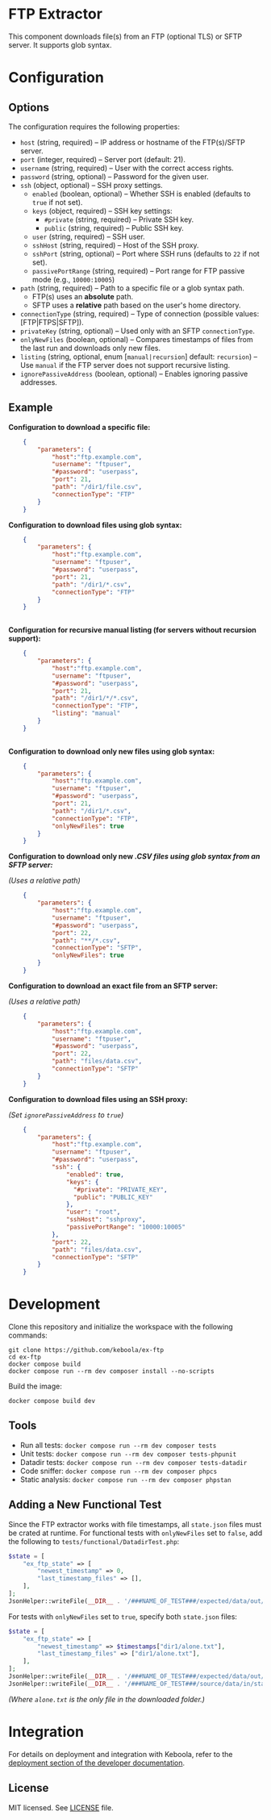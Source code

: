# FTP Extractor
This component downloads file(s) from an FTP (optional TLS) or SFTP server. It supports glob syntax.

# Configuration
## Options
The configuration requires the following properties: 

- `host` (string, required) – IP address or hostname of the FTP(s)/SFTP server.
- `port` (integer, required) – Server port (default: 21).
- `username` (string, required) – User with the correct access rights.
- `password` (string, optional) – Password for the given user.
- `ssh` (object, optional) – SSH proxy settings.
  - `enabled` (boolean, optional) – Whether SSH is enabled (defaults to `true` if not set).
  - `keys` (object, required) – SSH key settings:
    - `#private` (string, required) – Private SSH key.
    - `public` (string, required) – Public SSH key.
  - `user` (string, required) – SSH user.
  - `sshHost` (string, required) – Host of the SSH proxy.
  - `sshPort` (string, optional) – Port where SSH runs (defaults to `22` if not set).
  - `passivePortRange` (string, required) – Port range for FTP passive mode (e.g., `10000:10005`)
- `path` (string, required) – Path to a specific file or a glob syntax path.
   - FTP(s) uses an **absolute** path.
   - SFTP uses a **relative** path based on the user's home directory.
- `connectionType` (string, required) – Type of connection (possible values: [FTP|FTPS|SFTP]).
- `privateKey` (string, optional) – Used only with an SFTP `connectionType`.
- `onlyNewFiles` (boolean, optional) – Compares timestamps of files from the last run and downloads only new files.
- `listing` (string, optional, enum [`manual|recursion`] default: `recursion`) – Use `manual` if the FTP server does not support recursive listing.
- `ignorePassiveAddress` (boolean, optional) – Enables ignoring passive addresses.

## Example
**Configuration to download a specific file:**

```json
    {
        "parameters": {
            "host":"ftp.example.com",
            "username": "ftpuser",
            "#password": "userpass",
            "port": 21,
            "path": "/dir1/file.csv",
            "connectionType": "FTP"
        }
    } 
``` 

**Configuration to download files using glob syntax:**

```json
    {
        "parameters": {
            "host":"ftp.example.com",
            "username": "ftpuser",
            "#password": "userpass",
            "port": 21,
            "path": "/dir1/*.csv",
            "connectionType": "FTP"
        }
    } 
    
```
**Configuration for recursive manual listing (for servers without recursion support):**

```json
    {
        "parameters": {
            "host":"ftp.example.com",
            "username": "ftpuser",
            "#password": "userpass",
            "port": 21,
            "path": "/dir1/*/*.csv",
            "connectionType": "FTP",
            "listing": "manual"
        }
    } 
    
``` 
**Configuration to download only new files using glob syntax:**

```json
    {
        "parameters": {
            "host":"ftp.example.com",
            "username": "ftpuser",
            "#password": "userpass",
            "port": 21, 
            "path": "/dir1/*.csv",
            "connectionType": "FTP",
            "onlyNewFiles": true
        }
    } 
``` 
**Configuration to download only new *.CSV files using glob syntax from an SFTP server:***

*(Uses a relative path)*

```json
    {
        "parameters": {
            "host":"ftp.example.com",
            "username": "ftpuser",
            "#password": "userpass",
            "port": 22, 
            "path": "**/*.csv",
            "connectionType": "SFTP",
            "onlyNewFiles": true
        }
    } 
``` 

**Configuration to download an exact file from an SFTP server:**

*(Uses a relative path)*

```json
    {
        "parameters": {
            "host":"ftp.example.com",
            "username": "ftpuser",
            "#password": "userpass",
            "port": 22, 
            "path": "files/data.csv",
            "connectionType": "SFTP"
        }
    } 
``` 


**Configuration to download files using an SSH proxy:**

*(Set `ignorePassiveAddress` to `true`)*

```json
    {
        "parameters": {
            "host":"ftp.example.com",
            "username": "ftpuser",
            "#password": "userpass",
            "ssh": {
                "enabled": true,
                "keys": {
                  "#private": "PRIVATE_KEY",
                  "public": "PUBLIC_KEY"
                },
                "user": "root",
                "sshHost": "sshproxy",
                "passivePortRange": "10000:10005"
            },
            "port": 22,
            "path": "files/data.csv",
            "connectionType": "SFTP"
        }
    } 
``` 

# Development
 
Clone this repository and initialize the workspace with the following commands:

```
git clone https://github.com/keboola/ex-ftp
cd ex-ftp
docker compose build
docker compose run --rm dev composer install --no-scripts
```

Build the image:
```
docker compose build dev
```

## Tools

- Run all tests: `docker compose run --rm dev composer tests`
- Unit tests: `docker compose run --rm dev composer tests-phpunit`
- Datadir tests: `docker compose run --rm dev composer tests-datadir`
- Code sniffer: `docker compose run --rm dev composer phpcs`
- Static analysis: `docker compose run --rm dev composer phpstan`

## Adding a New Functional Test

Since the FTP extractor works with file timestamps, all `state.json`
files must be crated at runtime. For functional tests with `onlyNewFiles` set to `false`, 
add the following to `tests/functional/DatadirTest.php`:
```php
$state = [
    "ex_ftp_state" => [
        "newest_timestamp" => 0,
        "last_timestamp_files" => [],
    ],
];
JsonHelper::writeFile(__DIR__ . '/###NAME_OF_TEST###/expected/data/out/state.json', $state);

``` 

For tests with `onlyNewFiles` set to `true`, specify both `state.json` files:
```php
$state = [
    "ex_ftp_state" => [
        "newest_timestamp" => $timestamps["dir1/alone.txt"],
        "last_timestamp_files" => ["dir1/alone.txt"],
    ],
];
JsonHelper::writeFile(__DIR__ . '/###NAME_OF_TEST###/expected/data/out/state.json', $state);
JsonHelper::writeFile(__DIR__ . '/###NAME_OF_TEST###/source/data/in/state.json', $state);
```
*(Where `alone.txt` is the only file in the downloaded folder.)*
 
# Integration

For details on deployment and integration with Keboola, refer to the [deployment section of the developer documentation](https://developers.keboola.com/extend/component/deployment/). 

## License

MIT licensed. See [LICENSE](./LICENSE) file.
